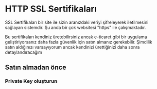 # HTTP SSL Sertifikaları

SSL Sertifikaları bir site ile sizin aranızdaki veriyi şifreleyerek iletilmesini sağlayan sistemdir. Şu anda bir çok websitesi "https" ile çalışmaktadır. 

Bu sertifikaları kendiniz üretebilirsiniz ancak e-ticaret gibi bir uygulama geliştiriyorsanız daha fazla güvenlik için satın almanız gerekebilir. Şimdilik satın aldığınızı varsayıyorum ancak kendinizi ürettiğinizi daha sonra detaylandıracağım

## Satın almadan önce

### Private Key oluşturun